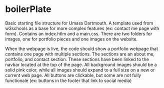 # boilerPlate
Basic starting file structure for Umass Dartmouth.  A template used from w3schools as a base for more complex features (ex: contact me page with form). Contains an index.htlm and a main.css.  There are two folders for images, one for portfolio pieces and one images on the website.  

When the webpage is live, the code should show a portfolio webpage that contains one page with multiple sections.  The sections are an about me, portfolio, and contact section.  These sections have been linked to the navbar located at the top of the page.  All background images should be a solid pink color, while all images should expand to a full size on a new or current web page.  All buttons are clickable, but some are not fully functionale (ex: buttons in the footer that link to social media) 
